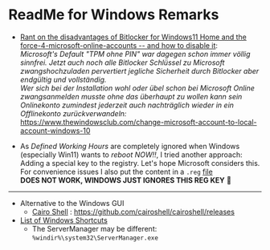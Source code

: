# ReadMe for Windows Remarks

- [Rant on the disadvantages of Bitlocker for Windows11 Home and the force-4-microsoft-online-accounts -- and how to disable it](https://www.heise.de/forum/heise-online/Kommentare/Nicht-verhandelbar-Microsoft-beharrt-auf-TPM-2-0-Pflicht-fuer-Windows-11/Re-Man-braucht-kein-TPM-fuer-BitLocker/posting-44689311/show/):<br>
  *Microsoft's Default "TPM ohne PIN" war dagegen schon immer völlig sinnfrei. Jetzt auch noch alle Bitlocker Schlüssel zu Microsoft zwangshochzuladen pervertiert jegliche Sicherheit durch Bitlocker aber endgültig und vollständig.*<br>
  *Wer sich bei der Installation wohl oder übel schon bei Microsoft Online zwangsanmelden musste ohne das überhaupt zu wollen kann sein Onlinekonto zumindest jederzeit auch nachträglich wieder in ein Offlinekonto zurückverwandeln:*<br>
   https://www.thewindowsclub.com/change-microsoft-account-to-local-account-windows-10

- As *Defined Working Hours* are completely ignored when Windows (especially Win11) wants to *reboot NOW!!*, I tried another approach: Adding a special key to the registry. Let's hope Microsoft considers this.<br>
  For convenience issues I also put the content in a `.reg` [file](./files/DisableAutoReboot.reg)<br>
  **DOES NOT WORK, WINDOWS JUST IGNORES THIS REG KEY** 🤮
---

- Alternative to the Windows GUI
  - [Cairo Shell](https://cairoshell.com/) : https://github.com/cairoshell/cairoshell/releases
- [List of Windows Shortcuts](https://virot.eu/shortcuts-to-microsoft-management-consoles-control-panel-snap-ins/)
  - The ServerManager may be different: `%windir%\system32\ServerManager.exe`
